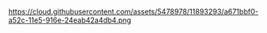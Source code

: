 https://cloud.githubusercontent.com/assets/5478978/11893293/a671bbf0-a52c-11e5-916e-24eab42a4db4.png
